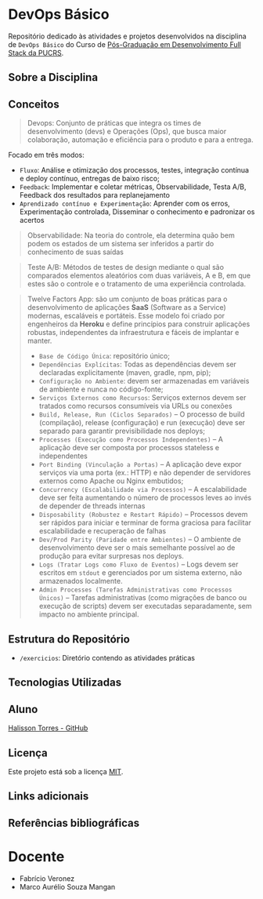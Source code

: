 # DevOps Básico

Repositório dedicado às atividades e projetos desenvolvidos na disciplina de `DevOps Básico` do Curso de [Pós-Graduação em Desenvolvimento Full Stack da PUCRS](https://online.pucrs.br/pos-graduacao/desenvolvimento-full-stack).

## Sobre a Disciplina



## Conceitos

> Devops: Conjunto de práticas que integra os times de desenvolvimento (devs) e Operações (Ops), que busca maior colaboração, automação e eficiência para o produto e para a entrega.

Focado em três modos:

- `Fluxo`: Análise e otimização dos processos, testes, integração contínua e deploy contínuo, entregas de baixo risco;
- `Feedback`: Implementar e coletar métricas, Observabilidade, Testa A/B, Feedback dos resultados para replanejamento 
- `Aprendizado contínuo e Experimentação`: Aprender com os erros, Experimentação controlada, Disseminar o conhecimento e padronizar os acertos

> Observabilidade: Na teoria do controle, ela determina quão bem podem os estados de um sistema ser inferidos a partir do conhecimento de suas saídas

> Teste A/B: Métodos de testes de design mediante o qual são comparados elementos aleatórios com duas variáveis, A e B, em que estes são o controle e o tratamento de uma experiência controlada.

> Twelve Factors App: são um conjunto de boas práticas para o desenvolvimento de aplicações **SaaS** (Software as a Service) modernas, escaláveis e portáteis. Esse modelo foi criado por engenheiros da **Heroku** e define princípios para construir aplicações robustas, independentes da infraestrutura e fáceis de implantar e manter.
> - `Base de Código Única`: repositório único;
> - `Dependências Explícitas`: Todas as dependências devem ser declaradas explicitamente (maven, gradle, npm, pip);
> - `Configuração no Ambiente`: devem ser armazenadas em variáveis de ambiente e nunca no código-fonte;
> - `Serviços Externos como Recursos`: Serviços externos devem ser tratados como recursos consumíveis via URLs ou conexões
> - `Build, Release, Run (Ciclos Separados)` – O processo de build (compilação), release (configuração) e run (execução) deve ser separado para garantir previsibilidade nos deploys;
> - `Processes (Execução como Processos Independentes)` – A aplicação deve ser composta por processos stateless e independentes
> - `Port Binding (Vinculação a Portas)` – A aplicação deve expor serviços via uma porta (ex.: HTTP) e não depender de servidores externos como Apache ou Nginx embutidos;
> - `Concurrency (Escalabilidade via Processos)` – A escalabilidade deve ser feita aumentando o número de processos leves ao invés de depender de threads internas
> - `Disposability (Robustez e Restart Rápido)` – Processos devem ser rápidos para iniciar e terminar de forma graciosa para facilitar escalabilidade e recuperação de falhas
> - `Dev/Prod Parity (Paridade entre Ambientes)` – O ambiente de desenvolvimento deve ser o mais semelhante possível ao de produção para evitar surpresas nos deploys.
> - `Logs (Tratar Logs como Fluxo de Eventos)` – Logs devem ser escritos em `stdout` e gerenciados por um sistema externo, não armazenados localmente.
> - `Admin Processes (Tarefas Administrativas como Processos Únicos)` – Tarefas administrativas (como migrações de banco ou execução de scripts) devem ser executadas separadamente, sem impacto no ambiente principal.

## Estrutura do Repositório

- `/exercicios`: Diretório contendo as atividades práticas

## Tecnologias Utilizadas


## Aluno

[Halisson Torres - GitHub](https://github.com/halissontorres)

## Licença

Este projeto está sob a licença [MIT](../LICENSE).

## Links adicionais

## Referências bibliográficas



# Docente
- Fabrício Veronez
- Marco Aurélio Souza Mangan


